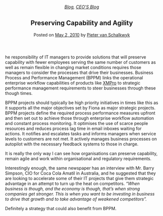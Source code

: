 
<article class="post-228 post type-post status-publish format-standard has-post-thumbnail hentry category-blog category-pieter-blog tag-solutions" id="post-228">
<div class="article-inner">
<header class="entry-header">
<div class="entry-header-text entry-header-text-top text-center">
<h6 class="entry-category is-xsmall"><a href="https://xmpro.com/category/blog/" rel="category tag">Blog</a>, <a href="https://xmpro.com/category/blog/pieter-blog/" rel="category tag">CEO'S Blog</a></h6><h1 class="entry-title">Preserving Capability and Agility</h1><div class="entry-divider is-divider small"></div>
<div class="entry-meta uppercase is-xsmall">
<span class="posted-on">Posted on <a href="https://xmpro.com/preserving-capability-and-agility/" rel="bookmark"><time class="entry-date published" datetime="2010-05-02T05:49:07+00:00">May 2, 2010</time></a></span> <span class="byline">by <span class="meta-author vcard"><a class="url fn n" href="https://xmpro.com/author/pietervs/">Pieter van Schalkwyk</a></span></span> </div>
</div>
</header>
<div class="entry-content single-page">
<p>he responsibility of IT managers to provide solutions that will preserve capability with fewer employees serving the same number of customers as well as remain flexible in changing market conditions requires those managers to consider the processes that drive their businesses. Business Process and Performance Management (BPPM) links the operational enterprise workflow capabilities of products like <a href="https://xmpro.com/">XMPro</a> to strategic performance management requirements to steer businesses through these though times.</p>
<p>BPPM projects should typically be high priority initiatives in times like this as it supports all the major objectives set by Fiona as major strategic projects. BPPM projects define the required process performance measures upfront and then set out to achieve those through enterprise workflow automation and constant process monitoring. It optimises the use of scarce people resources and reduces process lag time in email inboxes waiting for actions. It notifies and escalates tasks and informs managers when service levels to customers are not met. It actively manages business processes on autopilot with the necessary feedback systems to those in charge.</p>
<p>It is really the only way I can see how organisations can preserve capability, remain agile and work within organisational and regulatory requirements.</p>
<p>Interestingly enough, the same newspaper has an interview with Mr. Barry Simpson, CIO for Coca Cola Amatil in Australia, and he suggested that they are looking to accelerate some of their IT projects that give them strategic advantage in an attempt to turn up the heat on competitors. <em>“When business is though, and the economy is though, that’s when strong companies get stronger. This is when you want to be investing in business to drive that growth and to take advantage of weakened competitors”.</em></p>
<p>Definitely a strategy that could also benefit from BPPM.</p>
<div class="blog-share text-center"><div class="is-divider medium"></div><div class="social-icons share-icons share-row relative"><a aria-label="Share on WhatsApp" class="icon button circle is-outline tooltip whatsapp show-for-medium" data-action="share/whatsapp/share" href="whatsapp://send?text=Preserving%20Capability%20and%20Agility - https://xmpro.com/preserving-capability-and-agility/" title="Share on WhatsApp"><i class="icon-whatsapp"></i></a><a aria-label="Share on Facebook" class="icon button circle is-outline tooltip facebook" data-label="Facebook" href="https://www.facebook.com/sharer.php?u=https://xmpro.com/preserving-capability-and-agility/" onclick="window.open(this.href,this.title,'width=500,height=500,top=300px,left=300px'); return false;" rel="noopener nofollow" target="_blank" title="Share on Facebook"><i class="icon-facebook"></i></a><a aria-label="Share on Twitter" class="icon button circle is-outline tooltip twitter" href="https://twitter.com/share?url=https://xmpro.com/preserving-capability-and-agility/" onclick="window.open(this.href,this.title,'width=500,height=500,top=300px,left=300px'); return false;" rel="noopener nofollow" target="_blank" title="Share on Twitter"><i class="icon-twitter"></i></a><a aria-label="Email to a Friend" class="icon button circle is-outline tooltip email" href="/cdn-cgi/l/email-protection#744b0701161e11170049240611071106021d1a1351464437150415161d181d000d514644151a1051464435131d181d000d52161b100d49371c11171f514644001c1d075146441b01005147355146441c000004075147355146325146320c1904061b5a171b19514632040611071106021d1a135917150415161d181d000d59151a105915131d181d000d514632" rel="nofollow" title="Email to a Friend"><i class="icon-envelop"></i></a><a aria-label="Pin on Pinterest" class="icon button circle is-outline tooltip pinterest" href="https://pinterest.com/pin/create/button?url=https://xmpro.com/preserving-capability-and-agility/&amp;media=https://xmpro.com/wp-content/uploads/2010/05/XMPro-Icon-1024x1024.png&amp;description=Preserving%20Capability%20and%20Agility" onclick="window.open(this.href,this.title,'width=500,height=500,top=300px,left=300px'); return false;" rel="noopener nofollow" target="_blank" title="Pin on Pinterest"><i class="icon-pinterest"></i></a><a aria-label="Share on LinkedIn" class="icon button circle is-outline tooltip linkedin" href="https://www.linkedin.com/shareArticle?mini=true&amp;url=https://xmpro.com/preserving-capability-and-agility/&amp;title=Preserving%20Capability%20and%20Agility" onclick="window.open(this.href,this.title,'width=500,height=500,top=300px,left=300px'); return false;" rel="noopener nofollow" target="_blank" title="Share on LinkedIn"><i class="icon-linkedin"></i></a></div></div></div>
<nav class="navigation-post" id="nav-below" role="navigation">
<div class="flex-row next-prev-nav bt bb">
<div class="flex-col flex-grow nav-prev text-left">

</div>

</div>
</nav>
</div>
</article>
<div class="comments-area" id="comments">
</div>
